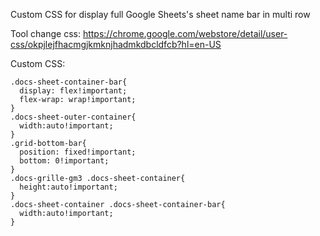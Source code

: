 Custom CSS for display full Google Sheets's sheet name bar in multi row

Tool change css: https://chrome.google.com/webstore/detail/user-css/okpjlejfhacmgjkmknjhadmkdbcldfcb?hl=en-US

Custom CSS:
```
.docs-sheet-container-bar{
  display: flex!important;
  flex-wrap: wrap!important;
}
.docs-sheet-outer-container{
  width:auto!important;
}
.grid-bottom-bar{
  position: fixed!important;
  bottom: 0!important;
}
.docs-grille-gm3 .docs-sheet-container{
  height:auto!important;
}
.docs-sheet-container .docs-sheet-container-bar{
  width:auto!important;
}
```
